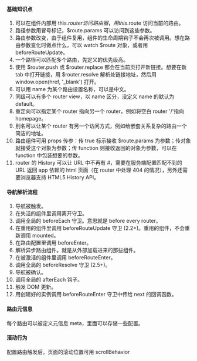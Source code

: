 #### 基础知识点

1. 可以在组件内部用 this.$router 访问路由器，用 this.$route 访问当前的路由。
2. 路径参数用冒号标记，$route.params 可以访问到这些参数。
3. 路由参数改变，由于组件复用，组件的生命周期钩子不会再次被调用。想在路由参数变化时做点什么，可以 watch $route 对象，或者用 beforeRouteUpdate。
4. 一个路径可以匹配多个路由，先定义的优先级高。
5. 使用 $router.push 或 $router.replace 都会在当前页打开新链接。想要在新 tab 中打开链接，用 $router.resolve 解析处链接地址，然后用 window.open(href, '_blank') 打开。
6. 可以用 name 为某个路由设置名称，可以是中文。
7. 同级可以有多个 router view，以 name 区分，没定义 name 的默认为 default。
8. 重定向可以指定某个 router 指向另一个 router，例如将空白 router '/'指向 homepage。
9. 别名可以让某个 router 有另一个访问方式，例如给嵌套关系复杂的路由一个简洁的地址。
10. 路由组件可用 props 传参：传 true 标示接收 $route.params 为参数；传对象就接受这个对象为参数；传 function 则接收返回的对象为参数，可以在 function 中包装想要的参数。
11. router 的 History 可以让 URL 中不再有 #，需要在服务端配置匹配不到的 URL 返回 app 依赖的 html 页面（在 router 中处理 404 的情况），另外还需要浏览器支持 HTML5 History API。

#### 导航解析流程

1. 导航被触发。
2. 在失活的组件里调用离开守卫。
3. 调用全局的 beforeEach 守卫。意思就是 before every router。
4. 在重用的组件里调用 beforeRouteUpdate 守卫 (2.2+)。重用的组件，不会重新调用 mounted。
5. 在路由配置里调用 beforeEnter。
6. 解析异步路由组件。就是从外部加载进来的那些组件。
7. 在被激活的组件里调用 beforeRouteEnter。
8. 调用全局的 beforeResolve 守卫 (2.5+)。
9. 导航被确认。
10. 调用全局的 afterEach 钩子。
11. 触发 DOM 更新。
12. 用创建好的实例调用 beforeRouteEnter 守卫中传给 next 的回调函数。

#### 路由元信息
每个路由可以被定义元信息 meta，里面可以存储一些配置。

#### 滚动行为
配置路由触发后，页面的滚动位置可用 scrollBehavior